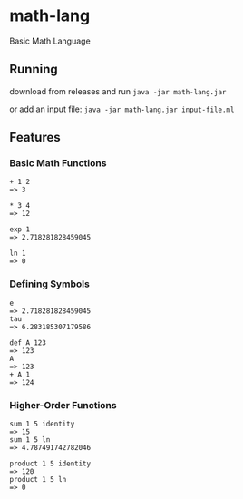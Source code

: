 # math-lang
Basic Math Language

## Running
download from releases and run `java -jar math-lang.jar`

or add an input file: `java -jar math-lang.jar input-file.ml`

## Features
### Basic Math Functions
```
+ 1 2
=> 3

* 3 4
=> 12

exp 1
=> 2.718281828459045

ln 1
=> 0
```
### Defining Symbols
```
e
=> 2.718281828459045
tau
=> 6.283185307179586

def A 123
=> 123
A
=> 123
+ A 1
=> 124
```
### Higher-Order Functions
```
sum 1 5 identity
=> 15
sum 1 5 ln
=> 4.787491742782046

product 1 5 identity
=> 120
product 1 5 ln
=> 0
```
